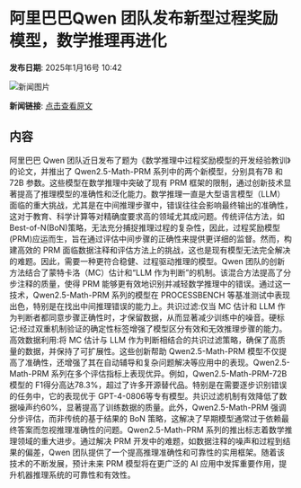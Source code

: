 # 阿里巴巴Qwen 团队发布新型过程奖励模型，数学推理再进化

**发布日期**: 2025年1月16号 10:42

![新闻图片](https://pic.chinaz.com/picmap/thumb/202310191515146430_4.jpg)

**新闻链接**: [点击查看原文](https://www.aibase.com/zh/news/14764)

## 内容

阿里巴巴 Qwen 团队近日发布了题为《数学推理中过程奖励模型的开发经验教训》的论文，并推出了 Qwen2.5-Math-PRM 系列中的两个新模型，分别具有7B 和72B 参数。这些模型在数学推理中突破了现有 PRM 框架的限制，通过创新技术显著提高了推理模型的准确性和泛化能力。数学推理一直是大型语言模型（LLM）面临的重大挑战，尤其是在中间推理步骤中，错误往往会影响最终输出的准确性，这对于教育、科学计算等对精确度要求高的领域尤其成问题。传统评估方法，如 Best-of-N(BoN)策略，无法充分捕捉推理过程的复杂性，因此，过程奖励模型(PRM)应运而生，旨在通过评估中间步骤的正确性来提供更详细的监督。然而，构建高效的 PRM 面临数据注释和评估方法上的挑战，这也是现有模型无法完全解决的难题。因此，需要一种更符合稳健、过程驱动推理的模型。Qwen 团队的创新方法结合了蒙特卡洛（MC）估计和“LLM 作为判断”的机制。该混合方法提高了分步注释的质量，使得 PRM 能够更有效地识别并减轻数学推理中的错误。通过这一技术，Qwen2.5-Math-PRM 系列的模型在 PROCESSBENCH 等基准测试中表现出色，特别是在找出中间推理错误的能力上。共识过滤:仅当 MC 估计和 LLM 作为判断者都同意步骤正确性时，才保留数据，从而显著减少训练中的噪音。硬标记:经过双重机制验证的确定性标签增强了模型区分有效和无效推理步骤的能力。高效数据利用:将 MC 估计与 LLM 作为判断相结合的共识过滤策略，确保了高质量的数据，并保持了可扩展性。这些创新帮助 Qwen2.5-Math-PRM 模型不仅提高了准确性，还增强了其在自动辅导和复杂问题解决等应用中的表现。Qwen2.5-Math-PRM 系列在多个评估指标上表现优异。例如，Qwen2.5-Math-PRM-72B 模型的 F1得分高达78.3%，超过了许多开源替代品。特别是在需要逐步识别错误的任务中，它的表现优于 GPT-4-0806等专有模型。共识过滤机制有效降低了数据噪声约60%，显著提高了训练数据的质量。此外，Qwen2.5-Math-PRM 强调分步评估，而非传统的基于结果的 BoN 策略，这解决了早期模型通常过于依赖最终答案而忽视推理准确性的问题。Qwen2.5-Math-PRM 系列的推出标志着数学推理领域的重大进步。通过解决 PRM 开发中的难题，如数据注释的噪声和过程到结果的偏差，Qwen 团队提供了一个提高推理准确性和可靠性的实用框架。随着该技术的不断发展，预计未来 PRM 模型将在更广泛的 AI 应用中发挥重要作用，提升机器推理系统的可靠性和有效性。
